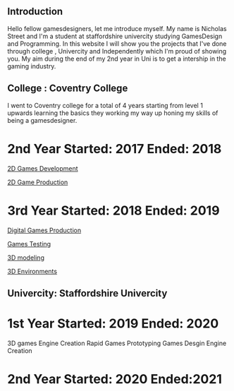 ## Introduction
Hello fellow gamesdesigners, let me introduce myself. My name is Nicholas Street and I'm a student at staffordshire univercity studying GamesDesign and Programming. In this website I will show you the projects that I've done through college , Univercity and Independently which I'm proud of showing you. My aim during the end of my 2nd year in Uni is to get a intership in the gaming industry. 

## College : Coventry College
I went to Coventry college for a total of 4 years starting from level 1 upwards learning the basics they working my way up honing my skills of being a gamesdesigner.  




# 2nd Year  Started: 2017 Ended: 2018
[2D Games Development](https://nicholas-designer.github.io/2D-GamesDevelopment/)

[2D Game Production](https://nicholas-designer.github.io/2D-GameProduction/)







# 3rd Year  Started: 2018  Ended: 2019 
[Digital Games Production](https://nicholas-designer.github.io/Digital-Games-Production/)

[Games Testing](https://nicholas-designer.github.io/GamesTesting/)

[3D modeling](https://nicholas-designer.github.io/3DModeling/)


[3D Environments](https://nicholas-designer.github.io/3DEnvironment/)




## Univercity: Staffordshire Univercity

  #  1st Year Started: 2019 Ended: 2020
  3D games Engine Creation
  Rapid Games Prototyping
  Games Desgin
  Engine Creation
  
  
  
  #  2nd Year Started: 2020 Ended:2021


